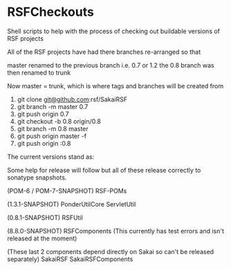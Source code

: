 RSFCheckouts
============

Shell scripts to help with the process of checking out buildable versions of RSF projects

All of the RSF projects have had there branches re-arranged so that 

master renamed to the previous branch i.e. 0.7 or 1.2
the 0.8 branch was then renamed to trunk

Now master = trunk, which is where tags and branches will be created from

1. git clone git@github.com:rsf/SakaiRSF
2. git branch -m master 0.7
3. git push origin 0.7
4. git checkout -b 0.8 origin/0.8
5. git branch -m 0.8 master
6. git push origin master -f
7. git push origin :0.8

The current versions stand as:

Some help for release will follow but all of these release correctly to 
sonatype snapshots.

(POM-6 / POM-7-SNAPSHOT)
RSF-POMs 

(1.3.1-SNAPSHOT)
PonderUtilCore 
ServletUtil 

(0.8.1-SNAPSHOT)
RSFUtil 

(8.8.0-SNAPSHOT)
RSFComponents (This currently has test errors and isn't released at the moment)

(These last 2 components depend directly on Sakai so can't be released separately)
SakaiRSF 
SakaiRSFComponents
